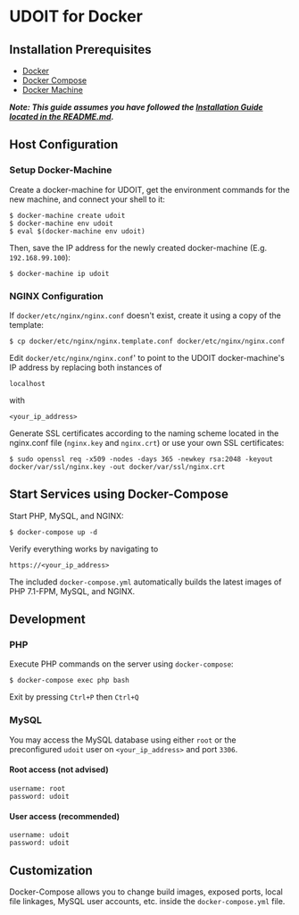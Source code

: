 # UDOIT for Docker

## Installation Prerequisites

* [Docker](https://docs.docker.com/install/)
* [Docker Compose](https://docs.docker.com/compose/install/)
* [Docker Machine](https://docs.docker.com/machine/install-machine/)

***Note: This guide assumes you have followed the [Installation Guide located in the README.md](README.md#installing-udoit).***

## Host Configuration

### Setup Docker-Machine

Create a docker-machine for UDOIT, get the environment commands for the new machine, and connect your shell to it:

```
$ docker-machine create udoit
$ docker-machine env udoit
$ eval $(docker-machine env udoit)
```

Then, save the IP address for the newly created docker-machine (E.g. `192.168.99.100`):

```
$ docker-machine ip udoit
```

### NGINX Configuration

If `docker/etc/nginx/nginx.conf` doesn't exist, create it using a copy of the template:

```
$ cp docker/etc/nginx/nginx.template.conf docker/etc/nginx/nginx.conf
```

Edit `docker/etc/nginx/nginx.conf`' to point to the UDOIT docker-machine's IP address by replacing both instances of

```
localhost
```

with

```
<your_ip_address>
```

Generate SSL certificates according to the naming scheme located in the nginx.conf file (`nginx.key` and `nginx.crt`) or use your own SSL certificates:

```
$ sudo openssl req -x509 -nodes -days 365 -newkey rsa:2048 -keyout docker/var/ssl/nginx.key -out docker/var/ssl/nginx.crt
```

## Start Services using Docker-Compose

Start PHP, MySQL, and NGINX:

```
$ docker-compose up -d
```

Verify everything works by navigating to

```
https://<your_ip_address>
```

The included `docker-compose.yml` automatically builds the latest images of PHP 7.1-FPM, MySQL, and NGINX.

## Development

### PHP

Execute PHP commands on the server using `docker-compose`:

```
$ docker-compose exec php bash
```

Exit by pressing `Ctrl+P` then `Ctrl+Q`

### MySQL

You may access the MySQL database using either `root` or the preconfigured `udoit` user on `<your_ip_address>` and port `3306`.

#### Root access (not advised)

```
username: root
password: udoit
```

#### User access (recommended)

```
username: udoit
password: udoit
```

## Customization

Docker-Compose allows you to change build images, exposed ports, local file linkages, MySQL user accounts, etc. inside the `docker-compose.yml` file.